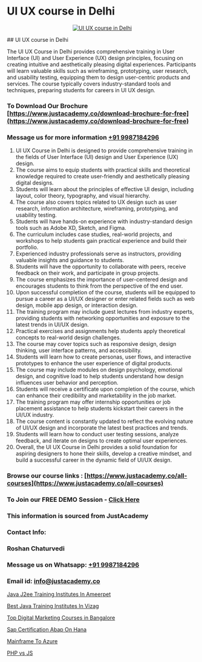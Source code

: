 # UI UX course in Delhi

<p align="center">
  <a href="https://justacademy.co/all-courses">
    <img src="https://i.ibb.co/P5KtSQ2/ui-ux.png" alt="UI UX course in Delhi">
  </a>
</p>
## UI UX course in Delhi

The UI UX Course in Delhi provides comprehensive training in User Interface (UI) and User Experience (UX) design principles, focusing on creating intuitive and aesthetically pleasing digital experiences. Participants will learn valuable skills such as wireframing, prototyping, user research, and usability testing, equipping them to design user-centric products and services. The course typically covers industry-standard tools and techniques, preparing students for careers in UI UX design.
### To Download Our Brochure [https://www.justacademy.co/download-brochure-for-free](https://www.justacademy.co/download-brochure-for-free)
### Message us for more information [+91 9987184296](https://api.whatsapp.com/send?phone=919987184296)
1) UI UX Course in Delhi is designed to provide comprehensive training in the fields of User Interface (UI) design and User Experience (UX) design.
2) The course aims to equip students with practical skills and theoretical knowledge required to create user-friendly and aesthetically pleasing digital designs.
3) Students will learn about the principles of effective UI design, including layout, color theory, typography, and visual hierarchy.
4) The course also covers topics related to UX design such as user research, information architecture, wireframing, prototyping, and usability testing.
5) Students will have hands-on experience with industry-standard design tools such as Adobe XD, Sketch, and Figma.
6) The curriculum includes case studies, real-world projects, and workshops to help students gain practical experience and build their portfolio.
7) Experienced industry professionals serve as instructors, providing valuable insights and guidance to students.
8) Students will have the opportunity to collaborate with peers, receive feedback on their work, and participate in group projects.
9) The course emphasizes the importance of user-centered design and encourages students to think from the perspective of the end user.
10) Upon successful completion of the course, students will be equipped to pursue a career as a UI/UX designer or enter related fields such as web design, mobile app design, or interaction design.
11) The training program may include guest lectures from industry experts, providing students with networking opportunities and exposure to the latest trends in UI/UX design.
12) Practical exercises and assignments help students apply theoretical concepts to real-world design challenges.
13) The course may cover topics such as responsive design, design thinking, user interface patterns, and accessibility.
14) Students will learn how to create personas, user flows, and interactive prototypes to enhance the user experience of digital products.
15) The course may include modules on design psychology, emotional design, and cognitive load to help students understand how design influences user behavior and perception.
16) Students will receive a certificate upon completion of the course, which can enhance their credibility and marketability in the job market.
17) The training program may offer internship opportunities or job placement assistance to help students kickstart their careers in the UI/UX industry.
18) The course content is constantly updated to reflect the evolving nature of UI/UX design and incorporate the latest best practices and trends.
19) Students will learn how to conduct user testing sessions, analyze feedback, and iterate on designs to create optimal user experiences.
20) Overall, the UI UX Course in Delhi provides a solid foundation for aspiring designers to hone their skills, develop a creative mindset, and build a successful career in the dynamic field of UI/UX design.

### Browse our course links : [https://www.justacademy.co/all-courses](https://www.justacademy.co/all-courses) 
### To Join our FREE DEMO Session - [Click Here](https://www.justacademy.co/register-for-course-demo)


### This information is sourced from JustAcademy
### Contact Info:
### Roshan Chaturvedi
### Message us on Whatsapp: [+91 9987184296](https://api.whatsapp.com/send?phone=919987184296)
### Email id: [info@justacademy.co](mailto:info@justacademy.co)
                
[Java J2ee Training Institutes In Ameerpet](https://www.linkedin.com/pulse/java-j2ee-training-institutes-ameerpet-justacademy-san-jose-l6b3e?trackingId=NVBFsXoIY9VxETzZxnIn%2Bw%3D%3D&lipi=urn%3Ali%3Apage%3Ad_flagship3_company_admin%3BEWeMkO%2BuSGSAlnCbMCSomw%3D%3D)

[Best Java Training Institutes In Vizag](https://www.linkedin.com/pulse/best-java-training-institutes-vizag-justacademy-mumbai-l6pce?trackingId=X9B4POt2wVG4I5TEvT7%2F0A%3D%3D&lipi=urn%3Ali%3Apage%3Ad_flagship3_showcase_admin%3B4hzOhjOyRsS4BMzXWRzbRw%3D%3D)

[Top Digital Marketing Courses in Bangalore](https://medium.com/@justacademytraining/top-digital-marketing-courses-in-bangalore-4f99b0e27044)

[Sap Certification Abap On Hana](https://medium.com/@ranepooja/sap-certification-abap-on-hana-632bb1b64ae3)

[Mainframe To Azure](https://justacademyin.github.io/justacademy/mainframe-to-azure)

[PHP vs JS](https://justacademyin.github.io/justacademy/php-vs-js)

